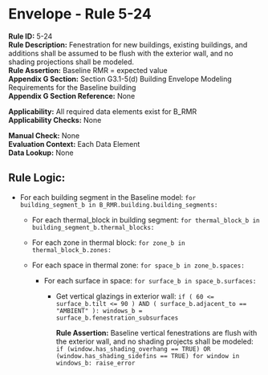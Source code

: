 
# Envelope - Rule 5-24  

**Rule ID:** 5-24  
**Rule Description:**  Fenestration for new buildings, existing buildings, and additions shall be assumed to be flush with the exterior wall, and no shading projections shall be modeled.  
**Rule Assertion:** Baseline RMR = expected value  
**Appendix G Section:** Section G3.1-5(d) Building Envelope Modeling Requirements for the Baseline building  
**Appendix G Section Reference:** None  

**Applicability:** All required data elements exist for B_RMR  
**Applicability Checks:**  None  

**Manual Check:** None  
**Evaluation Context:** Each Data Element  
**Data Lookup:** None  

## Rule Logic:  

- For each building segment in the Baseline model: ```for building_segment_b in B_RMR.building.building_segments:```  

  - For each thermal_block in building segment: ```for thermal_block_b in building_segment_b.thermal_blocks:```  

  - For each zone in thermal block: ```for zone_b in thermal_block_b.zones:```  

  - For each space in thermal zone: ```for space_b in zone_b.spaces:```  

    - For each surface in space: ```for surface_b in space_b.surfaces:```  

      - Get vertical glazings in exterior wall: ```if ( 60 <= surface_b.tilt <= 90 ) AND ( surface_b.adjacent_to == "AMBIENT" ): windows_b = surface_b.fenestration_subsurfaces```  

        **Rule Assertion:** Baseline vertical fenestrations are flush with the exterior wall, and no shading projects shall be modeled: ```if (window.has_shading_overhang == TRUE) OR (window.has_shading_sidefins == TRUE) for window in windows_b: raise_error```  
